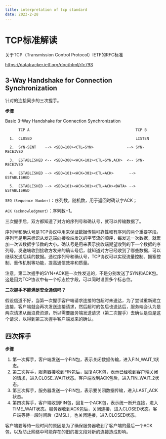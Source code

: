 ```yaml
---
title: interpretation of tcp standard
date: 2023-2-28
---
```


# TCP标准解读

关于TCP（Transmission Control Protocol）IETF的RFC标准

https://datatracker.ietf.org/doc/html/rfc793

## 3-Way Handshake for Connection Synchronization

针对的连接同步的三次握手。

**步骤**

 Basic 3-Way Handshake for Connection Synchronization

```
      TCP A                                                TCP B

  1.  CLOSED                                               LISTEN

  2.  SYN-SENT    --> <SEQ=100><CTL=SYN>               --> SYN-RECEIVED

  3.  ESTABLISHED <-- <SEQ=300><ACK=101><CTL=SYN,ACK>  <-- SYN-RECEIVED

  4.  ESTABLISHED --> <SEQ=101><ACK=301><CTL=ACK>       --> ESTABLISHED

  5.  ESTABLISHED --> <SEQ=101><ACK=301><CTL=ACK><DATA> --> ESTABLISHED

```

`SEQ（Sequence Number）`：序列数，随机数，用于返回时确认字ACK；

`ACK（acknowledgment）`：序列数+1。

三次握手后，双方都知道了对方的序列号和确认号，就可以传输数据了。

序列号和确认号是TCP协议中用来保证数据传输可靠性和有序列的两个重要字段。序列号是用来标识从发送端向接收端发送的字节流的顺序，每发送一次数据，就累加一次该数据字节数的大小。确认号是用来表示接收端期望收到的下一个数据的序列号，发送端收到接收方发来的确认号后，就知道对方已经收到了哪些数据，可以继续发送后续的数据。通过序列号和确认号，TCP协议可以实现流量控制、拥塞控制、重传机制等功能，提高通信效率和质量。

注意，第二次握手的SYN+ACK是一次性发送的，不是分别发送了SYN和ACK包。这是因为TCP协议中有一个标志位字段，可以同时设置多个标志位。

**二次握手不能满足安全通信吗？**

假设信道不好，当第一次握手客户端请求连接的包超时未送达，为了尝试重新建立连接，客户端就会再次发送连接请求，然后超时的包后也送达后，服务端会认为是两次请求从而浪费资源，所以需要服务端发送请求（第二次握手）去确认是否是这个请求，以得到第三次握手客户端发来的确认。

## 四次挥手


**步骤**

1. 第一次挥手，客户端发送一个FIN包，表示关闭数据传输，进入FIN_WAIT_1状态。
2. 第二次挥手，服务器接收到FIN包后，回复ACK包，表示已经收到客户端关闭的请求，进入CLOSE_WAIT状态。客户端收到ACK包后，进入FIN_WAIT_2状态。
3. 第三次挥手，服务器发送一个FIN包，表示要关闭数据传输，进入LAST_ACK状态。
4. 第四次挥手，客户端收到FIN包，回复一个ACK包，表示统一断开连接，进入TIME_WAIT状态。服务器收到ACK包后，关闭连接，进入CLOSED状态。客户端等待一段时间后（2MSL），也关闭连接，进入CLOSED状态。

客户端要等待一段时间的原因是为了确保服务器收到了客户端的最后一个ACK包，以及防止网络中可能存在的旧的报文段对新的连接造成影响。
